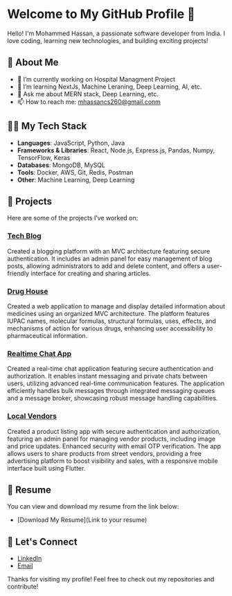 # Welcome to My GitHub Profile 👋

Hello! I'm Mohammed Hassan, a passionate software developer from India. I love coding, learning new technologies, and building exciting projects!

## 🚀 About Me

- 🔭 I’m currently working on Hospital Managment Project
- 🌱 I’m learning NextJs, Machine Leraning, Deep Learning, AI, etc.
- 💬 Ask me about MERN stack, Deep Learning, etc.
- 📫 How to reach me: mhassancs260@gmail.conm

## 👨‍💻 My Tech Stack

- **Languages**: JavaScript, Python, Java
- **Frameworks & Libraries**: React, Node.js, Express.js, Pandas, Numpy, TensorFlow, Keras
- **Databases**: MongoDB, MySQL
- **Tools**: Docker, AWS, Git, Redis, Postman
- **Other**: Machine Learning, Deep Learning

## 📂 Projects

Here are some of the projects I’ve worked on:

### [Tech Blog](https://github.com/MohammedHassan07/TechBlog)
Created a blogging platform with an MVC architecture featuring secure authentication. It includes an admin
panel for easy management of blog posts, allowing administrators to add and delete content, and offers a
user-friendly interface for creating and sharing articles.

### [Drug House](https://github.com/MohammedHassan07/DrugHouse)
Created a web application to manage and display detailed information about medicines using an organized
MVC architecture. The platform features IUPAC names, molecular formulas, structural formulas, uses, effects,
and mechanisms of action for various drugs, enhancing user accessibility to pharmaceutical information.

### [Realtime Chat App](https://github.com/MohammedHassan07/realtime-chat)
Created a real-time chat application featuring secure authentication and authorization. It enables instant
messaging and private chats between users, utilizing advanced real-time communication features. The
application efficiently handles bulk messages through integrated messaging queues and a message broker,
showcasing robust message handling capabilities.

### [Local Vendors](https://github.com/MohammedHassan07/local-vendors)
Created a product listing app with secure authentication and authorization, featuring an admin panel for
managing vendor products, including image and price updates. Enhanced security with email OTP
verification. The app allows users to share products from street vendors, providing a free advertising platform
to boost visibility and sales, with a responsive mobile interface built using Flutter.


## 📄 Resume

You can view and download my resume from the link below:
- [Download My Resume](Link to your resume)

## 🤝 Let's Connect

- [LinkedIn](https://www.linkedin.com/in/mohammed-hassan-343b00215)
- [Email](mhassancs260@gmail.com)

Thanks for visiting my profile! Feel free to check out my repositories and contribute!


<!---
MohammedHassan07/MohammedHassan07 is a ✨ special ✨ repository because its `README.md` (this file) appears on your GitHub profile.
You can click the Preview link to take a look at your changes.
--->
